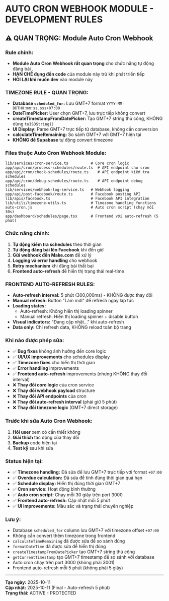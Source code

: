 # AUTO CRON WEBHOOK MODULE - DEVELOPMENT RULES

## ⚠️ QUAN TRỌNG: Module Auto Cron Webhook

### **Rule chính:**
- **Module Auto Cron Webhook rất quan trọng** cho chức năng tự động đăng bài
- **HẠN CHẾ đụng đến code** của module này trừ khi phát triển tiếp
- **HỎI LẠI khi muốn dev** vào module này

### **TIMEZONE RULE - QUAN TRỌNG:**
- **Database `scheduled_for`:** Lưu GMT+7 format `YYYY-MM-DDTHH:mm:ss.sss+07:00`
- **DateTimePicker:** User chọn GMT+7, lưu trực tiếp không convert
- **createTimestampFromDatePicker:** Tạo GMT+7 string thủ công, KHÔNG dùng `toISOString()`
- **UI Display:** Parse GMT+7 trực tiếp từ database, không cần conversion
- **calculateTimeRemaining:** So sánh GMT+7 với GMT+7 hiện tại
- **KHÔNG để Supabase** tự động convert timezone

### **Files thuộc Auto Cron Webhook Module:**
```
lib/services/cron-service.ts          # Core cron logic
app/api/cron/process-schedules/route.ts  # API endpoint cho cron
app/api/cron/check-schedules/route.ts    # API endpoint kiểm tra schedules
app/api/cron/debug-schedules/route.ts    # API endpoint debug schedules
lib/services/webhook-log-service.ts   # Webhook logging
app/api/post-facebook/route.ts        # Facebook posting API
lib/apis/facebook.ts                  # Facebook API integration
lib/utils/timezone-utils.ts           # Timezone handling functions
auto-cron.js                          # Auto cron script (chạy mỗi 30s)
app/dashboard/schedules/page.tsx      # Frontend với auto-refresh (5 phút)
```

### **Chức năng chính:**
1. **Tự động kiểm tra schedules** theo thời gian
2. **Tự động đăng bài lên Facebook** khi đến giờ
3. **Gửi webhook đến Make.com** để xử lý
4. **Logging và error handling** cho webhook
5. **Retry mechanism** khi đăng bài thất bại
6. **Frontend auto-refresh** để hiển thị trạng thái real-time

### **FRONTEND AUTO-REFRESH RULES:**
- **Auto-refresh interval:** 5 phút (300,000ms) - KHÔNG được thay đổi
- **Manual refresh:** Button "Làm mới" để refresh ngay lập tức
- **Loading states:** 
  - Auto-refresh: Không hiển thị loading spinner
  - Manual refresh: Hiển thị loading spinner + disable button
- **Visual indicators:** "Đang cập nhật..." khi auto-refresh
- **Data only:** Chỉ refresh data, KHÔNG reload toàn bộ trang

### **Khi nào được phép sửa:**
- ✅ **Bug fixes** không ảnh hưởng đến core logic
- ✅ **UI/UX improvements** cho schedules display
- ✅ **Timezone fixes** cho hiển thị thời gian
- ✅ **Error handling** improvements
- ✅ **Frontend auto-refresh** improvements (nhưng KHÔNG thay đổi interval)
- ❌ **Thay đổi core logic** của cron service
- ❌ **Thay đổi webhook payload** structure
- ❌ **Thay đổi API endpoints** của cron
- ❌ **Thay đổi auto-refresh interval** (phải giữ 5 phút)
- ❌ **Thay đổi timezone logic** (GMT+7 direct storage)

### **Trước khi sửa Auto Cron Webhook:**
1. **Hỏi user** xem có cần thiết không
2. **Giải thích** tác động của thay đổi
3. **Backup** code hiện tại
4. **Test kỹ** sau khi sửa

### **Status hiện tại:**
- ✅ **Timezone handling:** Đã sửa để lưu GMT+7 trực tiếp với format `+07:00`
- ✅ **Overdue calculation:** Đã sửa để tính đúng thời gian quá hạn
- ✅ **Schedule display:** Hiển thị đúng thời gian GMT+7
- ✅ **Cron service:** Hoạt động bình thường
- ✅ **Auto cron script:** Chạy mỗi 30 giây trên port 3000
- ✅ **Frontend auto-refresh:** Cập nhật mỗi 5 phút
- ✅ **UI improvements:** Màu sắc và trạng thái chuyên nghiệp

### **Lưu ý:**
- Database `scheduled_for` column lưu GMT+7 với timezone offset `+07:00`
- Không cần convert thêm timezone trong frontend
- `calculateTimeRemaining` đã được sửa để so sánh đúng
- `formatDateTime` đã được sửa để hiển thị đúng
- `createTimestampFromDatePicker` tạo GMT+7 string thủ công
- `getCurrentTimestamp` tạo GMT+7 timestamp để so sánh với database
- Auto cron chạy trên port 3000 (không phải 3001)
- Frontend auto-refresh mỗi 5 phút (không phải 5 giây)

---
**Tạo ngày:** 2025-10-11  
**Cập nhật:** 2025-10-11 (Final - Auto-refresh 5 phút)  
**Trạng thái:** ACTIVE - PROTECTED
